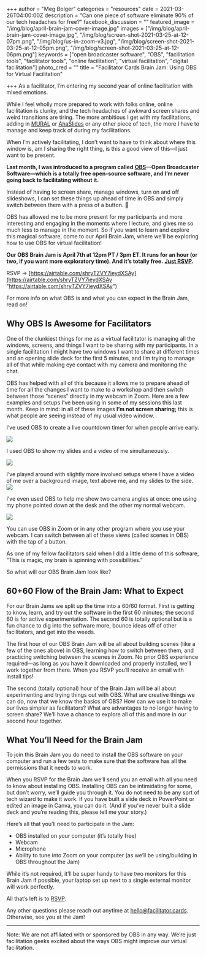 +++
author = "Meg Bolger"
categories = "resources"
date = 2021-03-26T04:00:00Z
description = "Can one piece of software eliminate 90% of our tech headaches for free?"
facebook_discussion = ""
featured_image = "/img/blog/april-brain-jam-cover-image.jpg"
images = ["/img/blog/april-brain-jam-cover-image.jpg", "/img/blog/screen-shot-2021-03-25-at-12-07pm.png", "/img/blog/us-in-zoom-v3.jpg", "/img/blog/screen-shot-2021-03-25-at-12-05pm.png", "/img/blog/screen-shot-2021-03-25-at-12-06pm.png"]
keywords = ["open broadcaster software", "OBS", "facilitation tools", "facilitator tools", "online facilitation", "virtual facilitation", "digital facilitation"]
photo_cred = ""
title = "Facilitator Cards Brain Jam: Using OBS for Virtual Facilitation"

+++
As a facilitator, I’m entering my second year of online facilitation with mixed emotions.

While I feel wholly more prepared to work with folks online, online facilitation is clunky, and the tech headaches of awkward screen shares and weird transitions are tiring. The more ambitious I get with my facilitations, adding in [MURAL](https://www.facilitator.cards/blog/using-mural-for-virtual-facilitation-canning-the-brain-jam/) or [AhaSlides](https://www.facilitator.cards/blog/using-ahaslides-for-virtual-facilitation-canning-the-brain-jam/) or any other piece of tech, the more I have to manage and keep track of during my facilitations.

When I’m actively facilitating, I don’t want to have to think about where this window is, am I sharing the right thing, is this a good view of this—I just want to be present.

**Last month, I was introduced to a program called** [**OBS**](https://obsproject.com/)**—Open Broadcaster Software—which is a totally free open-source software, and I’m never going back to facilitating without it.**

Instead of having to screen share, manage windows, turn on and off slideshows, I can set these things up ahead of time in OBS and simply switch between them with a press of a button. 🥳

OBS has allowed me to be more present for my participants and more interesting and engaging in the moments where I lecture, and gives me so much less to manage in the moment. So if you want to learn and explore this magical software, come to our April Brain Jam, where we’ll be exploring how to use OBS for virtual facilitation!

**Our OBS Brain Jam is April 7th at 12pm PT / 3pm ET. It runs for an hour (or two, if you want more exploratory time). And it’s totally free.** [**Just RSVP**](https://airtable.com/shryTZVY7ieydXSAy)**.**

RSVP → [https://airtable.com/shryTZVY7ieydXSAy](https://airtable.com/shryTZVY7ieydXSAy "https://airtable.com/shryTZVY7ieydXSAy")

For more info on what OBS is and what you can expect in the Brain Jam, read on!

## Why OBS Is Awesome for Facilitators

One of the clunkiest things for me as a virtual facilitator is managing all the windows, screens, and things I want to be sharing with my participants. In a single facilitation I might have two windows I want to share at different times and an opening slide deck for the first 5 minutes, and I’m trying to manage all of that while making eye contact with my camera and monitoring the chat.

OBS has helped with all of this because it allows me to prepare ahead of time for all the changes I want to make to a workshop and then switch between those “scenes” directly in my webcam in Zoom. Here are a few examples and setups I’ve been using in some of my sessions this last month. Keep in mind: in all of these images **I’m not screen sharing;** this is what people are seeing instead of my usual video window.

I’ve used OBS to create a live countdown timer for when people arrive early.

![](/img/blog/screen-shot-2021-03-25-at-12-06pm.png)

I used OBS to show my slides and a video of me simultaneously.

![](/img/blog/screen-shot-2021-03-25-at-12-07pm.png)

I’ve played around with slightly more involved setups where I have a video of me over a background image, text above me, and my slides to the side.  
![](/img/blog/us-in-zoom-v3.jpg)

I’ve even used OBS to help me show two camera angles at once: one using my phone pointed down at the desk and the other my normal webcam.

![](/img/blog/screen-shot-2021-03-25-at-12-05pm.png)

You can use OBS in Zoom or in any other program where you use your webcam. I can switch between all of these views (called scenes in OBS) with the tap of a button.

As one of my fellow facilitators said when I did a little demo of this software, “This is magic, my brain is spinning with possibilities.”

So what will our OBS Brain Jam look like?

## 60+60 Flow of the Brain Jam: What to Expect

For our Brain Jams we split up the time into a 60/60 format. First is getting to know, learn, and try out the software in the first 60 minutes; the second 60 is for active experimentation. The second 60 is totally optional but is a fun chance to dig into the software more, bounce ideas off of other facilitators, and get into the weeds.

The first hour of our OBS Brain Jam will be all about building scenes (like a few of the ones above) in OBS, learning how to switch between them, and practicing switching between the scenes in Zoom. No prior OBS experience required—as long as you have it downloaded and properly installed, we’ll work together from there. When you RSVP you’ll receive an email with install tips!

The second (totally optional) hour of the Brain Jam will be all about experimenting and trying things out with OBS. What are creative things we can do, now that we know the basics of OBS? How can we use it to make our lives simpler as facilitators? What are advantages to no longer having to screen share? We’ll have a chance to explore all of this and more in our second hour together.

## What You’ll Need for the Brain Jam

To join this Brain Jam you do need to install the OBS software on your computer and run a few tests to make sure that the software has all the permissions that it needs to work.

When you RSVP for the Brain Jam we’ll send you an email with all you need to know about installing OBS. Installing OBS can be intimidating for some, but don’t worry, we’ll guide you through it. You do not need to be any sort of tech wizard to make it work. If you have built a slide deck in PowerPoint or edited an image in Canva, you can do it. (And if you’ve never built a slide deck and you’re reading this, please tell me your story.)

Here’s all that you’ll need to participate in the Jam:

* OBS installed on your computer (it’s totally free)
* Webcam
* Microphone
* Ability to tune into Zoom on your computer (as we’ll be using/building in OBS throughout the Jam)

While it’s not required, it’ll be super handy to have two monitors for this Brain Jam if possible, your laptop set up next to a single external monitor will work perfectly.

All that’s left is to [RSVP](https://airtable.com/shryTZVY7ieydXSAy).

Any other questions please reach out anytime at hello@facilitator.cards. Otherwise, see you at the Jam!

***

Note: We are not affiliated with or sponsored by OBS in any way. We’re just facilitation geeks excited about the ways OBS might improve our virtual facilitation.